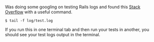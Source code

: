 Was doing some googling on testing Rails logs and found this [Stack Overflow](https://stackoverflow.com/questions/1015739/how-can-we-watch-the-rails-development-log) with a useful command.  

`$ tail -f log/test.log`   

If you run this in one terminal tab and then run your tests in another, you should see your test logs output in the terminal.
